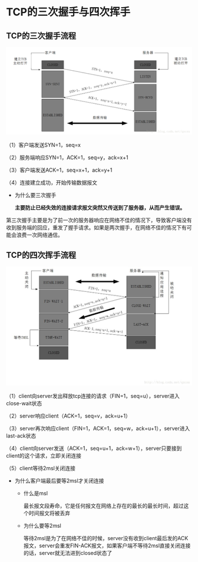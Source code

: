 # TCP的三次握手与四次挥手


## TCP的三次握手流程
![](images/handshake.png '握手流程')

（1）客户端发送SYN=1，seq=x

（2）服务端响应SYN=1，ACK=1，seq=y，ack=x+1

（3）客户端发送ACK=1，seq=x+1，ack=y+1

（4）连接建立成功，开始传输数据报文

- 为什么要三次握手

	**主要防止已经失效的连接请求报文突然又传送到了服务器，从而产生错误。**

第三次握手主要是为了前一次的服务器响应在网络不佳的情况下，导致客户端没有收到服务端的回应，重发了握手请求。如果是两次握手，在网络不佳的情况下有可能会浪费一次网络通信。

## TCP的四次挥手流程

![](images/wave.jpg '挥手流程')


（1）client向server发出释放tcp连接的请求（FIN=1，seq=u），server进入close-wait状态

（2）server响应client（ACK=1，seq=v，ack=u+1）

（3）server再次响应client（FIN=1，ACK=1，seq=w，ack=u+1），server进入last-ack状态

（4）client向server发送（ACK=1，seq=u+1，ack=w+1），server只要接到client的这个请求，立即关闭连接

（5）client等待2msl关闭连接

- 为什么客户端最后要等2msl才关闭连接
	- 什么是msl
		
		最长报文段寿命，它是任何报文在网络上存在的最长的最长时间，超过这个时间报文将被丢弃

	- 为什么要等2msl
		
		等待2msl是为了在网络不佳的时候，server没有收到client最后发的ACK报文，server会重发FIN-ACK报文，如果客户端不等待2msl直接关闭连接的话，server就无法进到closed状态了